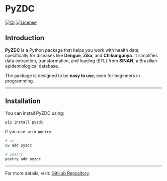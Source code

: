 <!-- markdownlint-disable MD024 -->
# PyZDC

[![CI](https://img.shields.io/github/actions/workflow/status/GuttoF/dq-sus/ci.yaml?branch=main&logo=github&label=CI)](https://github.com/GuttoF/dq-sus/actions?query=event%3Apush+branch%3Amain+workflow%3ACI)
[![License](https://img.shields.io/github/license/GuttoF/dq-sus.svg)](https://github.com/GuttoF/dq-sus/blob/main/LICENSE)

## **Introduction**

**PyZDC** is a Python package that helps you work with health data, specifically for diseases like **Dengue**, **Zika**, and **Chikungunya**. It simplifies data extraction, transformation, and loading (ETL) from **SINAN**, a Brazilian epidemiological database.

The package is designed to be **easy to use**, even for beginners in programming.

---

## **Installation**

You can install PyZDC using:

```bash
pip install pyzdc
```

If you use `uv` or `poetry`:

```bash
# uv
uv add pyzdc

# poetry
poetry add pyzdc
```

---

For more details, visit: [GitHub Repository](https://github.com/GuttoF/dq-sus).
